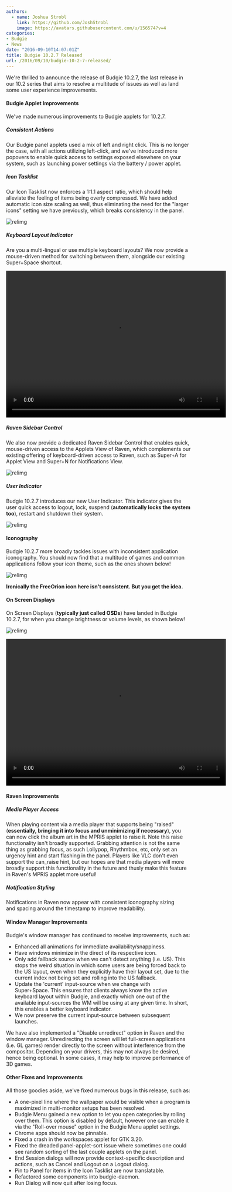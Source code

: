 ```yaml
---
authors:
  - name: Joshua Strobl
    link: https://github.com/JoshStrobl
    image: https://avatars.githubusercontent.com/u/156574?v=4
categories:
- Budgie
- News
date: "2016-09-10T14:07:01Z"
title: Budgie 10.2.7 Released
url: /2016/09/10/budgie-10-2-7-released/
---
```


We're thrilled to announce the release of Budgie 10.2.7, the last release in our 10.2 series that aims to resolve a multitude of issues as well as land some user experience improvements. 

#### Budgie Applet Improvements

We've made numerous improvements to Budgie applets for 10.2.7.

##### Consistent Actions

Our Budgie panel applets used a mix of left and right click. This is no longer the case, with all actions utilizing left-click, and we've introduced more popovers to enable quick access to settings exposed elsewhere on your system, such as launching power 
settings via the battery / power applet.

##### Icon Tasklist

Our Icon Tasklist now enforces a 1:1.1 aspect ratio, which should help alleviate the feeling of items being overly compressed. We have added automatic icon size scaling as well, thus eliminating the need for the "larger icons" setting we have previously, 
which breaks consistency in the panel.

![relimg](icon-tasklist.png)

##### Keyboard Layout Indicator

Are you a multi-lingual or use multiple keyboard layouts? We now provide a mouse-driven method for switching between them, alongside our existing Super+Space shortcut.

<video class="aligncenter" src="/2016/09/10/budgie-10-2-7-released/keyboard-layout-vid.mp4" autoplay="autoplay" loop="loop" controls="controls" width="600px" height="400px"></video>

##### Raven Sidebar Control

We also now provide a dedicated Raven Sidebar Control that enables quick, mouse-driven access to the Applets View of Raven, which complements our existing offering of keyboard-driven access to Raven, such as Super+A for Applet View and Super+N for 
Notifications View.

![relimg](raven-sidepane-control.png)

##### User Indicator

Budgie 10.2.7 introduces our new User Indicator. This indicator gives the user quick access to logout, lock, suspend (**automatically locks the system too**), restart and shutdown their system.

![relimg](user-indicator.png)

#### Iconography

Budgie 10.2.7 more broadly tackles issues with inconsistent application iconography. You should now find that a multitude of games and common applications follow your icon theme, such as the ones shown below!

![relimg](icon-fixes.png)

**Ironically the FreeOrion icon here isn't consistent. But you get the idea.**

#### On Screen Displays

On Screen Displays (**typically just called OSDs**) have landed in Budgie 10.2.7, for when you change brightness or volume levels, as shown below!

![relimg](osd.png)

<video class="aligncenter" src="/2016/09/10/budgie-10-2-7-released/ods.mp4" autoplay="autoplay" loop="loop" controls="controls" width="600px" height="400px"></video>

#### Raven Improvements

##### Media Player Access

When playing content via a media player that supports being "raised" (**essentially, bringing it into focus and unminimizing if necessary**), you can now click the album art in the MPRIS applet to raise it. Note this raise functionality isn't broadly 
supported. Grabbing attention is not the same thing as grabbing focus, as such Lollypop, Rhythmbox, etc, only set an urgency hint and start flashing in the panel. Players like VLC don't even support the can_raise hint, but our hopes are that media players 
will more broadly support this functionality in the future and thusly make this feature in Raven's MPRIS applet more useful!

##### Notification Styling

Notifications in Raven now appear with consistent iconography sizing and spacing around the timestamp to improve readability.

#### Window Manager Improvements

Budgie's window manager has continued to receive improvements, such as:

- Enhanced all animations for immediate availability/snappiness.
- Have windows minimize in the direct of its respective icon.
- Only add fallback source when we can't detect anything (i.e. US). This stops the weird situation in which some users are being forced back to the US layout, even when they explicitly have their layout set, due to the current index not being set and rolling into 
the US fallback.
- Update the 'current' input-source when we change with Super+Space. This ensures that clients always know the active keyboard layout within Budgie, and exactly which one out of the available input-sources the WM will be using at any given time. In short, 
this enables a better keyboard indicator.
- We now preserve the current input-source between subsequent launches.

We have also implemented a "Disable unredirect" option in Raven and the window manager. Unredirecting the screen will let full-screen applications (i.e. GL games) render directly to the screen without interference from the compositor. Depending on your 
drivers, this may not always be desired, hence being optional. In some cases, it may help to improve performance of 3D games.

#### Other Fixes and Improvements

All those goodies aside, we've fixed numerous bugs in this release, such as:

- A one-pixel line where the wallpaper would be visible when a program is maximized in multi-monitor setups has been resolved.
- Budgie Menu gained a new option to let you open categories by rolling over them. This option is disabled by default, however one can enable it via the "Roll-over mouse" option in the Budgie Menu applet settings.
- Chrome apps should now be pinnable.
- Fixed a crash in the workspaces applet for GTK 3.20.
- Fixed the dreaded panel-applet-sort issue where sometimes one could see random sorting of the last couple applets on the panel.
- End Session dialogs will now provide context-specific description and actions, such as Cancel and Logout on a Logout dialog.
- Pin to Panel for items in the Icon Tasklist are now translatable.
- Refactored some components into budgie-daemon.
- Run Dialog will now quit after losing focus.